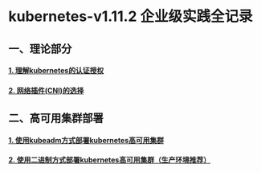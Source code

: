 # kubernetes-v1.11.2 企业级实践全记录

## 一、理论部分
#### [1. 理解kubernetes的认证授权][1]
#### [2. 网络插件(CNI)的选择][2]
## 二、高可用集群部署
#### [1. 使用kubeadm方式部署kubernetes高可用集群][4]
#### [2. 使用二进制方式部署kubernetes高可用集群（生产环境推荐）][3]



[1]:https://gitee.com/pa/kubernetes/blob/master/docs/auth.md
[2]:https://gitee.com/pa/kubernetes/blob/master/docs/cni.md
[3]:https://gitee.com/pa/kubernetes-ha-binary
[4]:https://gitee.com/pa/kubernetes-ha-kubeadm
